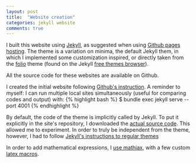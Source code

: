 ```yaml
---
layout: post
title:  "Website creation"
categories: jekyll website
comments: true
---
```


I built this website using <a href="https://jekyllrb.com/">Jekyll</a>, as suggested when using <a href="https://pages.github.com/">Github pages hosting</a>. The theme is a variation on minima, the default Jekyll them, in which I implemented some customization inspired, or directly taken from the <a href="https://github.com/bogoli/-folio">folio</a> theme (found on the Jekyll 
<a href="https://jekyllthemes.io/free">free themes browser</a>).
<!-- , as well as from my friends <a href="https://sdufourbeausejour.github.io/">Sophie</a> and <a href= "https://www.jgyoung.ca/">Jean-Gabriel</a> personal pages. -->
All the source code for these websites are available on Github.

I created the initial website following 
<a href="https://help.github.com/articles/setting-up-your-github-pages-site-locally-with-jekyll/">Github's instruction</a>. A reminder to myself: I can run multiple local sites simultaneously (useful for comparing codes and output) with:
{% highlight bash %}
$ bundle exec jekyll serve --port 4001
{% endhighlight %}

By default, the code of the theme is implicitly called by Jekyll. To put it explicitly in the site's repository, I downloaded the <a href="https://github.com/jekyll/minima">actual source code</a>. This allowed me to experiment. In order to truly be independent from the theme, however, I had to follow <a href='https://jekyllrb.com/docs/themes/#converting-gem-based-themes-to-regular-themes'>Jekyll's instructions to regular themes</a>

In order to add mathematical expressions, I <a href="http://sgeos.github.io/github/jekyll/2016/08/21/adding_mathjax_to_a_jekyll_github_pages_blog.html">use mathjax</a>, with a few custom <a href="http://docs.mathjax.org/en/latest/tex.html">latex macros</a>.
